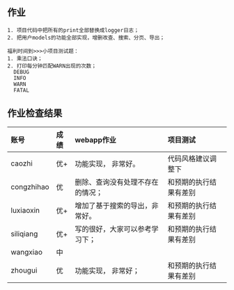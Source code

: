 ## 作业

```
1. 项目代码中把所有的print全部替换成logger日志；
2. 把用户models的功能全部实现，增删改查、搜索、分页、导出；

福利时间到>>>小项目测试题：
1. 乘法口诀；
2. 打印每分钟匹配WARN出现的次数；
  DEBUG
  INFO
  WARN
  FATAL
```

## 作业检查结果
|账号            |成绩 |webapp作业               |项目测试
|:--------------|:--- |:----------------- |:----------------- |
|caozhi            |优+   | 功能实现， 非常好。                   | 代码风格建议调整下
|congzhihao        |优    | 删除、查询没有处理不存在的情况；|和预期的执行结果有差别
|luxiaoxin         |优+   | 增加了基于搜索的导出，非常好。           |和预期的执行结果有差别
|siliqiang         |优+   | 写的很好，大家可以参考学习下；                 |和预期的执行结果有差别
|wangxiao          |中    |                    |
|zhougui           |优    | 功能实现， 非常好；                   |和预期的执行结果有差别
